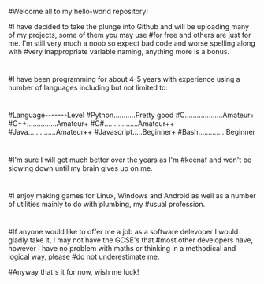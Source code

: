 #Welcome all to my hello-world repository!

#I have decided to take the plunge into Github and will be uploading many of my projects, some of them you may use 
#for free and others are just for me. I'm still very much a noob so expect bad code and worse spelling along with 
#very inappropriate variable naming, anything more is a bonus.
#
#I have been programming for about 4-5 years with experience using a number of languages including but not limited to:
#
#Language-------Level
#Python...........Pretty good
#C...................Amateur+
#C++...............Amateur+
#C#.................Amateur++
#Java..............Amateur++ 
#Javascript.....Beginner+
#Bash..............Beginner
#  
#I'm sure I will get much better over the years as I'm #keenaf and won't be slowing down until my brain gives up on me.
#
#I enjoy making games for Linux, Windows and Android as well as a number of utilities mainly to do with plumbing, my 
#usual profession.
#
#If anyone would like to offer me a job as a software delevoper I would gladly take it, I may not have the GCSE's that 
#most other developers have, however I have no problem with maths or thinking in a methodical and logical way, please 
#do not underestimate me. 

#Anyway that's it for now, wish me luck!
